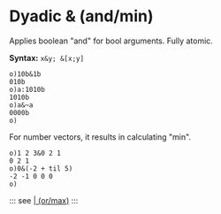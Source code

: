 # Dyadic & (and/min)

Applies boolean "and" for bool arguments. Fully atomic.

**Syntax:** ```x&y; &[x;y]```

```o
o)10b&1b
010b
o)a:1010b
1010b
o)a&~a
0000b
o)
```

For number vectors, it results in calculating "min".

```o
o)1 2 3&0 2 1
0 2 1
o)0&(-2 + til 5)
-2 -1 0 0 0
o)
```

::: see
[| (or/max)](/verbs/logical/ormax.md)
:::

